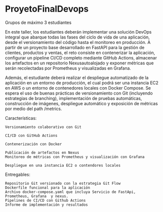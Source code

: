 # ProyetoFinalDevops

Grupos de máximo 3 estudiantes

En este taller, los estudiantes deberán implementar una solución DevOps integral que abarque todas las fases del ciclo de vida de una aplicación, desde el versionamiento del código hasta el monitoreo en producción. A partir de un proyecto base desarrollado en FastAPI para la gestión de clientes, productos y ventas, el reto consiste en contenerizar la aplicación, configurar un pipeline CI/CD completo mediante GitHub Actions, almacenar los artefactos en un repositorio Nexusautoalojado y exponer métricas que serán recolectadas por Prometheus y visualizadas en Grafana.

Además, el estudiante deberá realizar el despliegue automatizado de la aplicación en un entorno de producción, el cual podrá ser una instancia EC2 en AWS o un entorno de contenedores locales con Docker Compose. Se espera el uso de buenas prácticas de versionamiento con Git (incluyendo estrategias de branching), implementación de pruebas automáticas, construcción de imágenes, despliegue automático y exposición de métricas por medio del path /metrics.

Características:

    Versionamiento colaborativo con Git

    CI/CD con GitHub Actions

    Contenerización con Docker

    Publicación de artefactos en Nexus
    Monitoreo de métricas con Prometheus y visualización con Grafana

    Despliegue en una instancia EC2 o contendores locales

Entregables:

    Repositorio Git versionado con la estrategia Git Flow
    Dockerfile funcional para la aplicación
    Archivo docker-compose.yaml que incluya Servicio de FastApi, Prometheus, Grafana  y nexus.
    Pipelines de CI/CD con Github Actions
    Informe de implementación y resultados